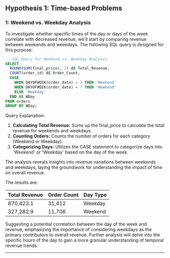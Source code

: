 ## Hypothesis 1: Time-based Problems
### 1: Weekend vs. Weekday Analysis
To investigate whether specific times of the day or days of the week correlate with decreased revenue, we'll start by comparing revenue between weekends and weekdays. The following SQL query is designed for this purpose:

```sql
-- SQL Query for Weekend vs. Weekday Analysis
SELECT
  ROUND(SUM(final_price), 2) AS Total_Revenue,
  COUNT(order_id) AS Order_Count,
  CASE
    WHEN DAYOFWEEK(order_date) = 1 THEN 'Weekend'
    WHEN DAYOFWEEK(order_date) = 7 THEN 'Weekend'
    ELSE 'Weekday'
  END AS WDay
FROM orders
GROUP BY WDay;
```

Query Explanation:
1. **Calculating Total Revenue:** Sums up the final_price to calculate the total revenue for weekends and weekdays.
2. **Counting Orders:** Counts the number of orders for each category (Weekend or Weekday).
3. **Categorizing Days:** Utilizes the CASE statement to categorize days into 'Weekend' or 'Weekday' based on the day of the week.

The analysis reveals insights into revenue variations between weekends and weekdays, laying the groundwork for understanding the impact of time on overall revenue.

The results are:

| Total Revenue | Order Count | Day Type |
|---------------|-------------|----------|
| 870,423.1     | 31,412      | Weekday  |
| 327,282.9     | 11,706      | Weekend  |

Suggesting a potential correlation between the day of the week and revenue, emphasizing the importance of considering weekdays as the primary contributors to overall revenue. Further analysis will delve into the specific hours of the day to gain a more granular understanding of temporal revenue trends.


---


